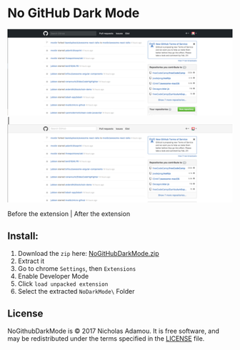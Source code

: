 No GitHub Dark Mode
======

![Dark Github Image](https://github.com/adamisntdead/Files/blob/master/DarkMode.png?raw=true) | ![light Github Image](https://github.com/adamisntdead/Files/blob/master/LightMode.png?raw=true)

Before the extension | After the extension

Install:
-------

1. Download the `zip` here: [NoGitHubDarkMode.zip](https://github.com/nicholasadamou/NoGithubDarkMode/releases/download/0.0.1/NoGithubDarkMode.zip)
2. Extract it
3. Go to chrome `Settings`, then `Extensions`
4. Enable Developer Mode
5. Click `load unpacked extension`
6. Select the extracted `NoDarkMode\` Folder

License
-------

NoGithubDarkMode is © 2017 Nicholas Adamou.
It is free software,
and may be redistributed under the terms specified in the [LICENSE] file.

[LICENSE]: LICENSE
